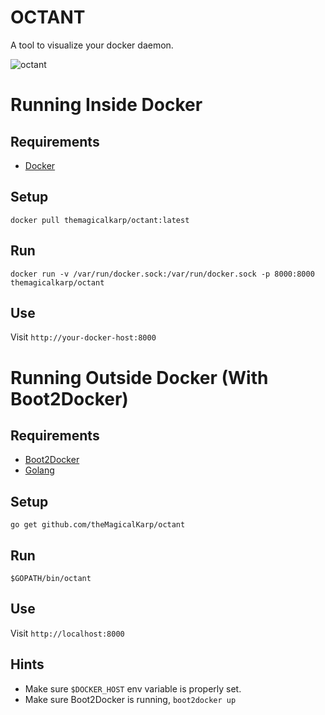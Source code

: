 OCTANT
======

A tool to visualize your docker daemon.

![octant](http://i.imgur.com/Nptbaiy.jpg)

Running Inside Docker
======
Requirements
------
* [Docker](https://www.docker.com/)

Setup
------
```
docker pull themagicalkarp/octant:latest
```

Run
------
```
docker run -v /var/run/docker.sock:/var/run/docker.sock -p 8000:8000 themagicalkarp/octant
```

Use
------
Visit ```http://your-docker-host:8000```


Running Outside Docker (With Boot2Docker)
======
Requirements
------
* [Boot2Docker](http://boot2docker.io/)
* [Golang](https://golang.org/)

Setup
------
```
go get github.com/theMagicalKarp/octant
```

Run
------
```
$GOPATH/bin/octant
```

Use
------
Visit ```http://localhost:8000```

Hints
------
* Make sure ```$DOCKER_HOST``` env variable is properly set.
* Make sure Boot2Docker is running, ```boot2docker up```

